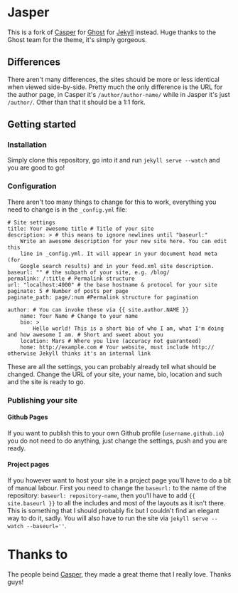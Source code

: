 # Jasper

This is a fork of [Casper](caspertheme) for [Ghost](tryghost) for [Jekyll](jekyllrb) instead. Huge thanks to the Ghost team for the theme, it's simply gorgeous.

## Differences
There aren't many differences, the sites should be more or less identical when viewed side-by-side. Pretty much the only difference is the URL for the author page, in Casper it's ```/author/author-name/``` while in Jasper it's just ```/author/```. Other than that it should be a 1:1 fork.

## Getting started
### Installation
Simply clone this repository, go into it and run ```jekyll serve --watch``` and you are good to go!

### Configuration
There aren't too many things to change for this to work, everything you need to change is in the ```_config.yml``` file:

```      
# Site settings
title: Your awesome title # Title of your site
description: > # this means to ignore newlines until "baseurl:"
    Write an awesome description for your new site here. You can edit this
    line in _config.yml. It will appear in your document head meta (for
    Google search results) and in your feed.xml site description.
baseurl: "" # the subpath of your site, e.g. /blog/
permalink: /:title # Permalink structure
url: "localhost:4000" # the base hostname & protocol for your site
paginate: 5 # Number of posts per page
paginate_path: page/:num #Permalink structure for pagination

author: # You can invoke these via {{ site.author.NAME }} 
    name: Your Name # Change to your name
    bio: >
        Hello world! This is a short bio of who I am, what I'm doing and how awesome I am. # Short and sweet about you
    location: Mars # Where you live (accuracy not guaranteed)
    home: http://example.com # Your website, must include http:// otherwise Jekyll thinks it's an internal link
```

These are all the settings, you can probably already tell what should be changed. Change the URL of your site, your name, bio, location and such and the site is ready to go.

### Publishing your site
#### Github Pages
If you want to publish this to your own Github profile (```username.github.io```) you do not need to do anything, just change the settings, push and you are ready.

#### Project pages
If you however want to host your site in a project page you'll have to do a bit of manual labour. First you need to change the ```baseurl:``` to the name of the repository: ```baseurl: repository-name```, then you'll have to add ```{{ site.baseurl }}``` to all the includes and most of the layouts as it isn't there. This is something that I should probably fix but I couldn't find an elegant way to do it, sadly. You will also have to run the site via ```jekyll serve --watch --baseurl=''```.

# Thanks to
The people beind [Casper](caspertheme), they made a great theme that I really love. Thanks guys!

[caspertheme]: https://github.com/TryGhost/Casper
[tryghost]: https://github.com/TryGhost/Ghost
[jekyll]: http://jekyllrb.com/
